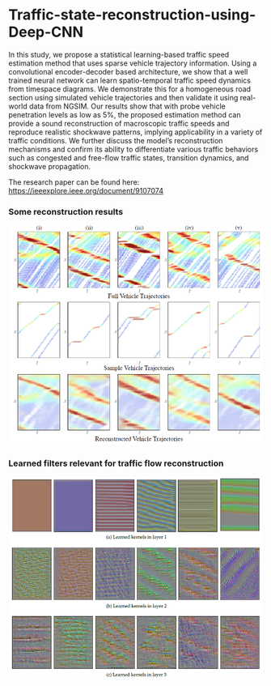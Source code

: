 # Traffic-state-reconstruction-using-Deep-CNN

In this study, we propose a statistical learning-based traffic speed estimation method that uses sparse vehicle trajectory information. Using a convolutional encoder-decoder based architecture, we show that a well trained neural network can learn spatio-temporal traffic speed dynamics from timespace diagrams. We demonstrate this for a homogeneous road section using simulated vehicle trajectories and then validate it using real-world data from NGSIM. Our results show that with probe vehicle penetration levels as low as 5%, the proposed estimation method can provide a sound reconstruction of macroscopic traffic speeds and reproduce realistic shockwave patterns, implying applicability in a variety of traffic conditions. We further discuss the model’s reconstruction mechanisms and confirm its ability to differentiate various traffic behaviors such as congested and free-flow traffic states, transition dynamics, and shockwave propagation.

The research paper can be found here: https://ieeexplore.ieee.org/document/9107074

### Some reconstruction results

<img src="Trained%20models/Reconstruction.PNG" width="600">

### Learned filters relevant for traffic flow reconstruction

<img src="Trained%20models/LearnedFilters.PNG" width="600">

